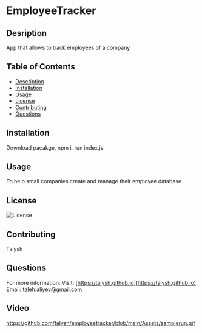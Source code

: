 # EmployeeTracker

## Desription

App that allows to track employees of a company

## Table of Contents

- [Description](#description)
- [Installation](#installation)
- [Usage](#usage)
- [License](#license)
- [Contributing](#contributing)
- [Questions](#questions)

## Installation

Download pacakge, npm i, run index.js

## Usage

To help small companies create and manage their employee database

## License

![License](https://img.shields.io/badge/License-MIT-blue.svg "License Badge")

## Contributing

Talysh

## Questions

For more information:
Visit: [https://talysh.github.io](https://talysh.github.io)
Email: taleh.aliyev@gmail.com

## Video

https://github.com/talysh/employeetracker/blob/main/Assets/samplerun.gif
